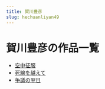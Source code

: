 ```yaml
---
title: 賀川豊彦
slug: hechuanliyan49
---
```


# 賀川豊彦の作品一覧

- [空中征服](kongzhongzhengfu18)
- [死線を越えて](sixianwoyueete25)
- [争議の翌日](zhengyinoyiri8b)
